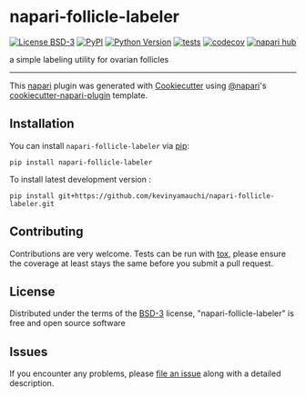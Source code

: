 # napari-follicle-labeler

[![License BSD-3](https://img.shields.io/pypi/l/napari-follicle-labeler.svg?color=green)](https://github.com/kevinyamauchi/napari-follicle-labeler/raw/main/LICENSE)
[![PyPI](https://img.shields.io/pypi/v/napari-follicle-labeler.svg?color=green)](https://pypi.org/project/napari-follicle-labeler)
[![Python Version](https://img.shields.io/pypi/pyversions/napari-follicle-labeler.svg?color=green)](https://python.org)
[![tests](https://github.com/kevinyamauchi/napari-follicle-labeler/workflows/tests/badge.svg)](https://github.com/kevinyamauchi/napari-follicle-labeler/actions)
[![codecov](https://codecov.io/gh/kevinyamauchi/napari-follicle-labeler/branch/main/graph/badge.svg)](https://codecov.io/gh/kevinyamauchi/napari-follicle-labeler)
[![napari hub](https://img.shields.io/endpoint?url=https://api.napari-hub.org/shields/napari-follicle-labeler)](https://napari-hub.org/plugins/napari-follicle-labeler)

a simple labeling utility for ovarian follicles

----------------------------------

This [napari] plugin was generated with [Cookiecutter] using [@napari]'s [cookiecutter-napari-plugin] template.

<!--
Don't miss the full getting started guide to set up your new package:
https://github.com/napari/cookiecutter-napari-plugin#getting-started

and review the napari docs for plugin developers:
https://napari.org/stable/plugins/index.html
-->

## Installation

You can install `napari-follicle-labeler` via [pip]:

    pip install napari-follicle-labeler



To install latest development version :

    pip install git+https://github.com/kevinyamauchi/napari-follicle-labeler.git


## Contributing

Contributions are very welcome. Tests can be run with [tox], please ensure
the coverage at least stays the same before you submit a pull request.

## License

Distributed under the terms of the [BSD-3] license,
"napari-follicle-labeler" is free and open source software

## Issues

If you encounter any problems, please [file an issue] along with a detailed description.

[napari]: https://github.com/napari/napari
[Cookiecutter]: https://github.com/audreyr/cookiecutter
[@napari]: https://github.com/napari
[MIT]: http://opensource.org/licenses/MIT
[BSD-3]: http://opensource.org/licenses/BSD-3-Clause
[GNU GPL v3.0]: http://www.gnu.org/licenses/gpl-3.0.txt
[GNU LGPL v3.0]: http://www.gnu.org/licenses/lgpl-3.0.txt
[Apache Software License 2.0]: http://www.apache.org/licenses/LICENSE-2.0
[Mozilla Public License 2.0]: https://www.mozilla.org/media/MPL/2.0/index.txt
[cookiecutter-napari-plugin]: https://github.com/napari/cookiecutter-napari-plugin

[file an issue]: https://github.com/kevinyamauchi/napari-follicle-labeler/issues

[napari]: https://github.com/napari/napari
[tox]: https://tox.readthedocs.io/en/latest/
[pip]: https://pypi.org/project/pip/
[PyPI]: https://pypi.org/
